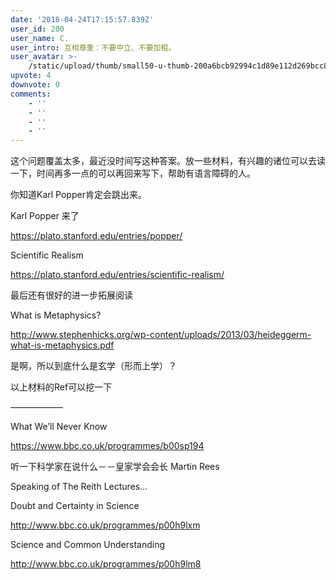 ```yaml
---
date: '2018-04-24T17:15:57.839Z'
user_id: 200
user_name: C.
user_intro: 互相尊重：不要中立、不要加粗。
user_avatar: >-
    /static/upload/thumb/small50-u-thumb-200a6bcb92994c1d89e112d269bcc8bf171bc10bf62.png
upvote: 4
downvote: 0
comments:
    - ''
    - ''
    - ''
    - ''
---
```


这个问题覆盖太多，最近没时间写这种答案。放一些材料，有兴趣的诸位可以去读一下，时间再多一点的可以再回来写下，帮助有语言障碍的人。

  

你知道Karl Popper肯定会跳出来。

  

Karl Popper 来了

https://plato.stanford.edu/entries/popper/

  

Scientific Realism

https://plato.stanford.edu/entries/scientific-realism/

最后还有很好的进一步拓展阅读

  

What is Metaphysics?

http://www.stephenhicks.org/wp-content/uploads/2013/03/heideggerm-what-is-metaphysics.pdf

是啊，所以到底什么是玄学（形而上学）？

  

以上材料的Ref可以挖一下

——————

  

What We’ll Never Know

https://www.bbc.co.uk/programmes/b00sp194

听一下科学家在说什么－－皇家学会会长 Martin Rees

  

Speaking of The Reith Lectures...

  

Doubt and Certainty in Science

http://www.bbc.co.uk/programmes/p00h9lxm

  

Science and Common Understanding

http://www.bbc.co.uk/programmes/p00h9lm8
